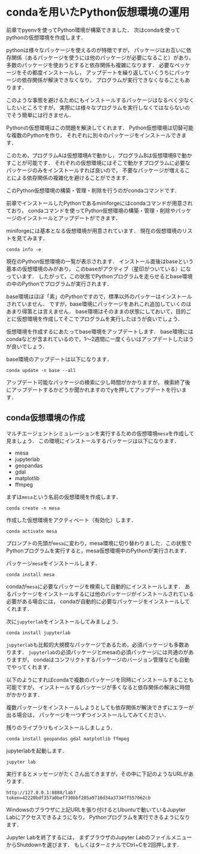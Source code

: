 # condaを用いたPython仮想環境の運用

前章でpyenvを使ってPython環境が構築できました．
次はcondaを使ってpythonの仮想環境を作成します．

pythonは様々なパッケージを使えるのが特徴ですが，
パッケージはお互いに依存関係（あるパッケージを使うには他のパッケージが必要になること）があり，
多数のパッケージを使おうとすると依存関係も複雑になります．
必要なペッケージをその都度インストールし，
アップデートを繰り返していくうちにパッケージの依存関係が解決できなくなり，
プログラムが実行できなくなることもあります．

このような事態を避けるためにもインストールするパッケージはなるべく少なくしたいところですが，
実際には様々なプログラムを実行しなくてはならないのでそう簡単には行きません．

Pythonの仮想環境はこの問題を解決してくれます．
Python仮想環境は切替可能な複数のPythonを作り，
それぞれに別々のパッケージをインストールできます．

このため，プログラムAは仮想環境Aで動かし，プログラムBは仮想環境Bで動かすことが可能です．
それぞれの仮想環境にはそこで動かすプログラムに必要なパッケージのみをインストールすれば良いので，
不要なパッケージが増えることによる依存関係の複雑化を避けることができます．

このPython仮想環境の構築・管理・削除を行うのがcondaコマンドです．

前章でインストールしたPythonであるminiforgeにはcondaコマンドが用意されており，
condaコマンドを使ってPython仮想環境の構築・管理・削除やパッケージのインストールとアップデートができます．

miniforgeには基本となる仮想環境が用意されています．
現在の仮想環境のリストを見てみます．

```
conda info -e
```

現在のPython仮想環境の一覧が表示されます．
インストール直後はbaseという基本の仮想環境のみがあり，
このbaseがアクティブ（星印がついている）になっています．
したがって，この状態でPythonプログラムを走らせるとbase環境の中のPythonでプログラムが実行されます．

base環境はほぼ「素」のPythonですので，標準以外のパッケーはインストールされていません．
ですが，base環境にパッケージをあれこれ追加していくのはあまり得策とは言えません．
base環境はそのままの状態にしておいて，目的ごとに仮想環境を作成してそこでプログラムを実行したほうが良いでしょう．

仮想環境を作成するにあたってbase環境をアップデートします．
base環境にはcondaなどが含まれているので，1〜2週間に一度くらいはアップデートしたほうが良いでしょう．

base環境のアップデートは以下になります．

```
conda update -n base --all
```

アップデート可能なパッケージの検索に少し時間がかかりますが，
検索終了後にアップデートするかどうか聞かれますのでyを押してアップデートを行います．

## conda仮想環境の作成

マルチエージェントシミュレーションを実行するための仮想環境`mesa`を作成して見ましょう．
この環境にインストールするパッケージは以下になります．

- mesa
- jupyterlab
- geopandas
- gdal
- matplotlib
- ffmpeg

まずは`mesa`という名前の仮想環境を作成します．

```
conda create -n mesa
```

作成した仮想環境をアクティベート（有効化）します．
```
conda activate mesa
```

プロンプトの先頭が`mesa`に変わり，mesa環境に切り替わりました．この状態でPythonプログラムを実行すると，mesa仮想環境中のPythonが実行されます．

パッケージ`mesa`をインストールします．
```
conda install mesa
```

condaが`mesa`に必要なパッケージを検索して自動的にインストールします．
あるパッケージをインストールするには他のパッケージがインストールされている必要がある場合には，
condaが自動的に必要なパッケージをインストールしてくれます．

次に`jupyterlab`をインストールしてみましょう．

```
conda install jupyterlab
```

`jupyterlab`も比較的大規模なパッケージであるため，必須パッケージも多数あります．
`jupyterlab`の必須パッケージとmesaの必須パッケージには共通のがありますが，
condaはコンフリクトするパッケージのバージョン管理なども自動でやってくれます．

以下のようにすればcondaで複数のパッケージを同時にインストールすることも可能ですが，
インストールするパッケージが多くなると依存関係の解決に時間がかかります．

複数パッケージをインストールしようとしても依存関係が解決できずにエラーが出る場合は，
パッケージを一つずつインストールしてみてください．

残りのライブラリもインストールしましょう．

```
conda install geopandas gdal matplotlib ffmpeg
```

jupyterlabを起動します．

```
jupyter lab
```

実行するとメッセージがたくさん出てきますが，その中に下記のようなURLがあります．

```
http://127.0.0.1:8888/lab?token=42220bdf357a0bef730bbf205a9710d34a3734ff557062cb
```

Windowsのブラウザに上記URLを張り付けるとUbuntuで動いているJupyter Labにアクセスできるようになり，
Pythonプログラムを実行できるようになります．

Jupyter Labを終了するには，
まずブラウザのJupyter LabのファイルメニューからShutdownを選びます．
もしくはターミナルでCtrl+Cを2回押します．
